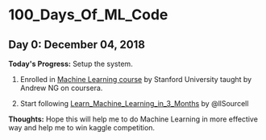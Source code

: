 # 100_Days_Of_ML_Code
## Day 0: December 04, 2018

**Today's Progress:** Setup the system.

1. Enrolled in [Machine Learning course](https://www.coursera.org/learn/machine-learning/home/info) by Stanford University taught by Andrew NG on coursera.

2. Start following [Learn_Machine_Learning_in_3_Months](https://github.com/llSourcell/Learn_Machine_Learning_in_3_Months) by @llSourcell

**Thoughts:** Hope this will help me to do Machine Learning in more effective way and help me to win kaggle competition.
